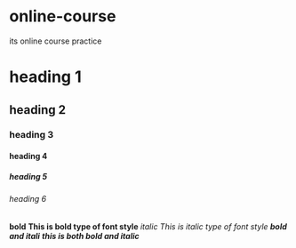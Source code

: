 # online-course
its online course practice
# heading 1
## heading 2
### heading 3
#### heading 4
##### heading 5
###### heading 6

**bold**
**This is bold type of font style**
*italic*
*This is italic type of font style*
***bold and itali***
***this is both bold and italic***
